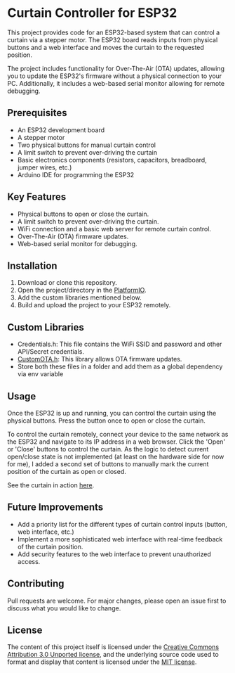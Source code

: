 # Curtain Controller for ESP32

This project provides code for an ESP32-based system that can control a curtain via a stepper motor. The ESP32 board reads inputs from physical buttons and a web interface and moves the curtain to the requested position.

The project includes functionality for Over-The-Air (OTA) updates, allowing you to update the ESP32's firmware without a physical connection to your PC. Additionally, it includes a web-based serial monitor allowing for remote debugging.

## Prerequisites

- An ESP32 development board
- A stepper motor
- Two physical buttons for manual curtain control
- A limit switch to prevent over-driving the curtain
- Basic electronics components (resistors, capacitors, breadboard, jumper wires, etc.)
- Arduino IDE for programming the ESP32

## Key Features

- Physical buttons to open or close the curtain.
- A limit switch to prevent over-driving the curtain.
- WiFi connection and a basic web server for remote curtain control.
- Over-The-Air (OTA) firmware updates.
- Web-based serial monitor for debugging.

## Installation

1. Download or clone this repository.
2. Open the project/directory in the [PlatformIO](https://platformio.org/).
3. Add the custom libraries mentioned below.
4. Build and upload the project to your ESP32 remotely.

## Custom Libraries

- Credentials.h: This file contains the WiFi SSID and password and other API/Secret credentials.
- [CustomOTA.h](https://github.com/SensorsIot/ESP32-OTA): This library allows OTA firmware updates.
- Store both these files in a folder and add them as a global dependency via env variable

## Usage

Once the ESP32 is up and running, you can control the curtain using the physical buttons. Press the button once to open or close the curtain.

To control the curtain remotely, connect your device to the same network as the ESP32 and navigate to its IP address in a web browser. Click the 'Open' or 'Close' buttons to control the curtain. As the logic to detect current open/close state is not implemented (at least on the hardware side for now for me), I added a second set of buttons to manually mark the current position of the curtain as open or closed.

See the curtain in action [here](https://www.instagram.com/stories/highlights/17961398177593328/).

## Future Improvements

- Add a priority list for the different types of curtain control inputs (button, web interface, etc.)
- Implement a more sophisticated web interface with real-time feedback of the curtain position.
- Add security features to the web interface to prevent unauthorized access.

## Contributing

Pull requests are welcome. For major changes, please open an issue first to discuss what you would like to change.

## License

The content of this project itself is licensed under the [Creative Commons Attribution 3.0 Unported license](https://creativecommons.org/licenses/by/3.0/), and the underlying source code used to format and display that content is licensed under the [MIT license](LICENSE.md).
